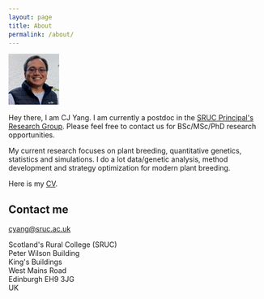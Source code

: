 ```yaml
---
layout: page
title: About
permalink: /about/
---
```


<img src="https://raw.githubusercontent.com/cjyang-work/cjyang-work.github.io/master/images/about_me.jpg" alt="profile_pic" width="100"/>

Hey there, I am CJ Yang. I am currently a postdoc in the [SRUC Principal's Research Group](https://www.sruc.ac.uk/research/research-impact/principal-s-research-group/). Please feel free to contact us for BSc/MSc/PhD research opportunities.  

My current research focuses on plant breeding, quantitative genetics, statistics and simulations. I do a lot data/genetic analysis, method development and strategy optimization for modern plant breeding.  

Here is my [CV](https://cjyang-work.github.io/CV_web).  

## Contact me

[cyang@sruc.ac.uk](mailto:cyang@sruc.ac.uk)

Scotland's Rural College (SRUC)  
Peter Wilson Building  
King's Buildings  
West Mains Road  
Edinburgh EH9 3JG  
UK  
